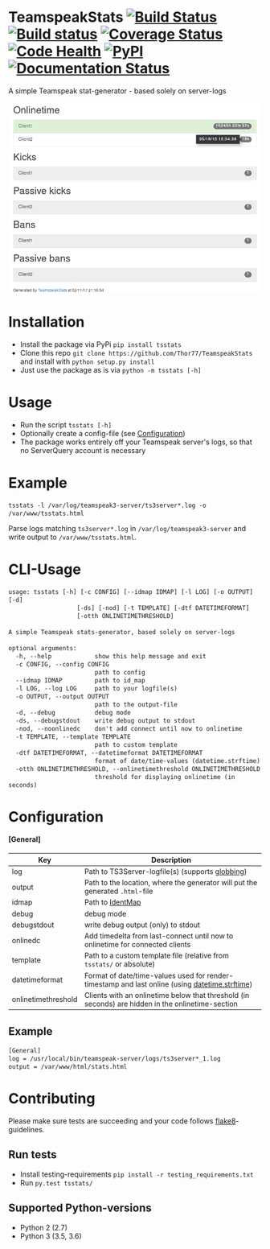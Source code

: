 # TeamspeakStats [![Build Status](https://travis-ci.org/Thor77/TeamspeakStats.svg?branch=master)](https://travis-ci.org/Thor77/TeamspeakStats) [![Build status](https://ci.appveyor.com/api/projects/status/u9cx7krwmmevbvl2?svg=true)](https://ci.appveyor.com/project/Thor77/teamspeakstats) [![Coverage Status](https://coveralls.io/repos/Thor77/TeamspeakStats/badge.svg?branch=master&service=github)](https://coveralls.io/github/Thor77/TeamspeakStats?branch=master) [![Code Health](https://landscape.io/github/Thor77/TeamspeakStats/master/landscape.svg?style=flat)](https://landscape.io/github/Thor77/TeamspeakStats/master) [![PyPI](https://img.shields.io/pypi/v/tsstats.svg)](https://pypi.python.org/pypi/tsstats) [![Documentation Status](https://readthedocs.org/projects/teamspeakstats/badge/?version=latest)](http://teamspeakstats.readthedocs.io/en/latest/?badge=latest)
A simple Teamspeak stat-generator - based solely on server-logs

![screenshot](screenshot.png)

# Installation
- Install the package via PyPi `pip install tsstats`
- Clone this repo `git clone https://github.com/Thor77/TeamspeakStats` and install with `python setup.py install`
- Just use the package as is via `python -m tsstats [-h]`

# Usage
- Run the script `tsstats [-h]`
- Optionally create a config-file (see [Configuration](https://github.com/Thor77/TeamspeakStats#configuration))
- The package works entirely off your Teamspeak server's logs, so that no ServerQuery account is necessary

# Example
```
tsstats -l /var/log/teamspeak3-server/ts3server*.log -o /var/www/tsstats.html
```

Parse logs matching `ts3server*.log` in `/var/log/teamspeak3-server` and write output to `/var/www/tsstats.html`.

# CLI-Usage
```
usage: tsstats [-h] [-c CONFIG] [--idmap IDMAP] [-l LOG] [-o OUTPUT] [-d]
                   [-ds] [-nod] [-t TEMPLATE] [-dtf DATETIMEFORMAT]
                   [-otth ONLINETIMETHRESHOLD]

A simple Teamspeak stats-generator, based solely on server-logs

optional arguments:
  -h, --help            show this help message and exit
  -c CONFIG, --config CONFIG
                        path to config
  --idmap IDMAP         path to id_map
  -l LOG, --log LOG     path to your logfile(s)
  -o OUTPUT, --output OUTPUT
                        path to the output-file
  -d, --debug           debug mode
  -ds, --debugstdout    write debug output to stdout
  -nod, --noonlinedc    don't add connect until now to onlinetime
  -t TEMPLATE, --template TEMPLATE
                        path to custom template
  -dtf DATETIMEFORMAT, --datetimeformat DATETIMEFORMAT
                        format of date/time-values (datetime.strftime)
  -otth ONLINETIMETHRESHOLD, --onlinetimethreshold ONLINETIMETHRESHOLD
                        threshold for displaying onlinetime (in seconds)
```

# Configuration

#### [General]
| Key | Description |
|-----|-------------|
| log | Path to TS3Server-logfile(s) (supports [globbing](https://docs.python.org/3/library/glob.html)) |
| output | Path to the location, where the generator will put the generated `.html`-file |
| idmap | Path to [IdentMap](http://teamspeakstats.readthedocs.io/en/latest/identmap.html) |
| debug | debug mode |
| debugstdout | write debug output (only) to stdout |
| onlinedc | Add timedelta from last-connect until now to onlinetime for connected clients |
| template | Path to a custom template file (relative from `tsstats/` or absolute) |
| datetimeformat | Format of date/time-values used for render-timestamp and last online (using [datetime.strftime](https://docs.python.org/3/library/datetime.html#strftime-strptime-behavior)) |
| onlinetimethreshold | Clients with an onlinetime below that threshold (in seconds) are hidden in the onlinetime-section |


## Example
```
[General]
log = /usr/local/bin/teamspeak-server/logs/ts3server*_1.log
output = /var/www/html/stats.html
```

# Contributing
Please make sure tests are succeeding and your code follows [flake8](https://flake8.readthedocs.io)-guidelines.

## Run tests
- Install testing-requirements `pip install -r testing_requirements.txt`
- Run `py.test tsstats/`

## Supported Python-versions
* Python 2 (2.7)
* Python 3 (3.5, 3.6)
